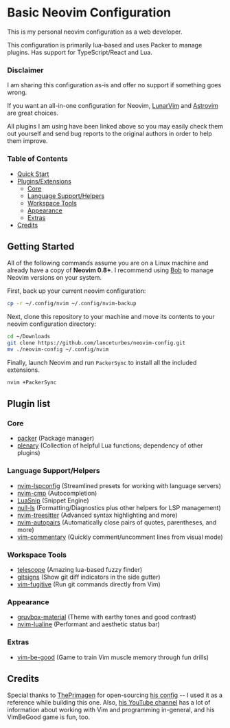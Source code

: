 # Basic Neovim Configuration

This is my personal neovim configuration as a web developer.

This configuration is primarily lua-based and uses Packer to manage plugins. Has support for TypeScript/React and Lua.

### Disclaimer

I am sharing this configuration as-is and offer no support if something goes wrong. 

If you want an all-in-one configuration for Neovim, [LunarVim](https://www.lunarvim.org/) and [Astrovim](https://github.com/AstroNvim/AstroNvim) are great choices.

All plugins I am using have been linked above so you may easily check them out yourself and send bug reports to the original authors in order to help them improve.

### Table of Contents

- [Quick Start](#getting-started)
- [Plugins/Extensions](#plugin-list)
  - [Core](#core)
  - [Language Support/Helpers](#language-support/helpers)
  - [Workspace Tools](#workspace-tools)
  - [Appearance](#appearance)
  - [Extras](#extras)
- [Credits](#credits)

## Getting Started

All of the following commands assume you are on a Linux machine and already have a copy of **Neovim 0.8+**. I recommend using [Bob](https://github.com/MordechaiHadad/bob) to manage Neovim versions on your system.

First, back up your current neovim configuration:

```bash
cp -r ~/.config/nvim ~/.config/nvim-backup
```

Next, clone this repository to your machine and move its contents to your neovim configuration directory:

```bash
cd ~/Downloads
git clone https://github.com/lanceturbes/neovim-config.git
mv ./neovim-config ~/.config/nvim
```

Finally, launch Neovim and run `PackerSync` to install all the included extensions.

```bash
nvim +PackerSync
```

## Plugin list

### Core

- [packer](https://github.com/wbthomason/packer.nvim) (Package manager)
- [plenary](https://github.com/nvim-lua/plenary.nvim) (Collection of helpful Lua functions; dependency of other plugins)

### Language Support/Helpers

- [nvim-lspconfig](https://github.com/neovim/nvim-lspconfig) (Streamlined presets for working with language servers)
- [nvim-cmp](https://github.com/hrsh7th/nvim-cmp) (Autocompletion)
- [LuaSnip](https://github.com/L3MON4D3/LuaSnip) (Snippet Engine)
- [null-ls](https://github.com/jose-elias-alvarez/null-ls.nvim) (Formatting/Diagnostics plus other helpers for LSP management)
- [nvim-treesitter](https://github.com/nvim-treesitter/nvim-treesitter) (Advanced syntax highlighting and more)
- [nvim-autopairs](https://github.com/windwp/nvim-autopairs) (Automatically close pairs of quotes, parentheses, and more)
- [vim-commentary](https://github.com/tpope/vim-commentary) (Quickly comment/uncomment lines from visual mode)

### Workspace Tools

- [telescope](https://github.com/nvim-telescope/telescope.nvim) (Amazing lua-based fuzzy finder)
- [gitsigns](https://github.com/lewis6991/gitsigns.nvim) (Show git diff indicators in the side gutter)
- [vim-fugitive](https://github.com/tpope/vim-fugitive) (Run git commands directly from Vim)

### Appearance

- [gruvbox-material](https://github.com/sainnhe/gruvbox-material) (Theme with earthy tones and good contrast)
- [nvim-lualine](https://github.com/nvim-lualine/lualine.nvim) (Performant and aesthetic status bar)

### Extras

- [vim-be-good](https://github.com/ThePrimeagen/vim-be-good) (Game to train Vim muscle memory through fun drills)

## Credits

Special thanks to [ThePrimagen](https://github.com/ThePrimeagen) for open-sourcing [his config](https://github.com/ThePrimeagen/.dotfiles/tree/master/nvim/.config/nvim) -- I used it as a reference while building this one. Also, [his YouTube channel](https://www.youtube.com/c/ThePrimeagen) has a lot of information about working with Vim and programming in-general, and his VimBeGood game is fun, too.
